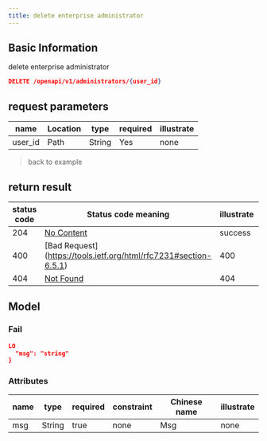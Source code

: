 ```yaml
---
title: delete enterprise administrator
---
```


## Basic Information

delete enterprise administrator

```json title="请求路径"
DELETE /openapi/v1/administrators/{user_id}
```

## request parameters

| name                         | Location | type   | required | illustrate |
| ---------------------------- | -------- | ------ | -------- | ---------- |
| user_id | Path     | String | Yes      | none       |

> back to example

## return result

| status code | Status code meaning                                                                                                                                                                                                      | illustrate | data model    |
| ----------- | ------------------------------------------------------------------------------------------------------------------------------------------------------------------------------------------------------------------------ | ---------- | ------------- |
| 204         | [No Content](https://tools.ietf.org/html/rfc7231#section-6.3.5)                                                                                                                                                          | success    | Inline        |
| 400         | [Bad Request] (https://tools.ietf.org/html/rfc7231#section-6.5.1) | 400        | [Fail](#fail) |
| 404         | [Not Found](https://tools.ietf.org/html/rfc7231#section-6.5.4)                                                                                                                                                           | 404        | [Fail](#fail) |

## Model

### Fail

```json
LO
  "msg": "string"
}

```

### Attributes

| name | type   | required | constraint | Chinese name | illustrate |
| ---- | ------ | -------- | ---------- | ------------ | ---------- |
| msg  | String | true     | none       | Msg          | none       |